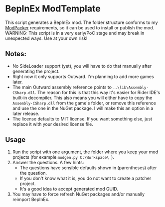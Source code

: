 # BepInEx ModTemplate

This script generates a BepInEx mod. The folder structure conforms to my [ModPacker](https://github.com/Faeryn/BepInEx-ModPacker) requirements, so it can be used to install or publish the mod.  
WARNING: This script is in a very early/PoC stage and may break in unexpected ways. Use at your own risk!

## Notes: 
* No SideLoader support (yet), you will have to do that manually after generating the project.
* Right now it only supports Outward. I'm planning to add more games later.
* The main Outward assembly reference points to `..\lib\Assembly-CSharp.dll`. The reason for this is that this way it's easier for Rider IDE's built-in decompiler. 
This also means you will either have to copy the `Assembly-CSharp.dll` from the game's folder, or remove this reference and use the one in the NuGet package. I will make this an option in a later release.
* The license defaults to MIT license. If you want something else, just replace it with your desired license file.

## Usage
1. Run the script with one argument, the folder where you keep your mod projects (for example `modgen.py C:\Workspace\ `).
2. Answer the questions. A few hints:
   * The questions have sensible defaults shown in (parentheses) after the question.
   * If you don't know what it is, you do not want to create a patcher project.
   * It's a good idea to accept generated mod GUID.
3. You may have to force refresh NuGet packages and/or manually reimport BepInEx.
